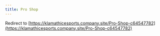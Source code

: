 ```yaml
---
title: Pro Shop
---
```


Redirect to [https://klamathicesports.company.site/Pro-Shop-c64547782](https://klamathicesports.company.site/Pro-Shop-c64547782)